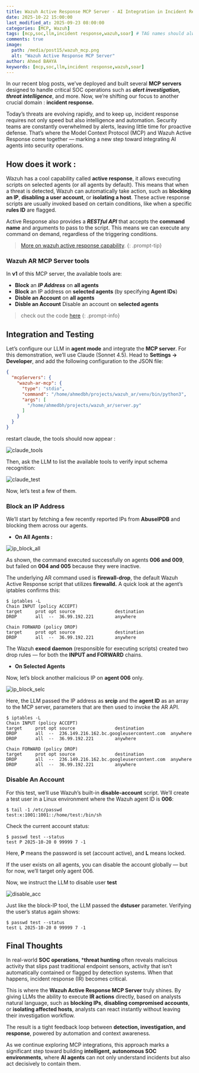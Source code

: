 ```yaml
---
title: Wazuh Active Response MCP Server - AI Integration in Incident Response
date: 2025-10-22 15:00:00 
last_modified_at: 2025-09-23 08:00:00
categories: [MCP, Wazuh]
tags: [mcp,soc,llm,incident response,wazuh,soar] # TAG names should always be lowercase
comments: true
image:
  path: /media/post15/wazuh_mcp.png
  alt: "Wazuh Active Response MCP Server"
author: Ahmed BAHYA
keywords: [mcp,soc,llm,incident response,wazuh,soar]
---
```

In our recent blog posts, we’ve deployed and built several **MCP servers** designed to handle critical SOC operations such as ***alert investigation, threat intelligence***, and more.
Now, we’re shifting our focus to another crucial domain : **incident response.**

Today’s threats are evolving rapidly, and to keep up, incident response requires not only speed but also intelligence and automation. Security teams are constantly overwhelmed by alerts, leaving little time for proactive defense. That’s where the Model Context Protocol (MCP) and Wazuh Active Response come together — marking a new step toward integrating AI agents into security operations.

## How does it work :

Wazuh has a cool capability called **active response**, it allows executing scripts on selected agents (or all agents by default). This means that when a threat is detected, Wazuh can automatically take action, such as **blocking an IP**, **disabling a user account**, or **isolating a host**. These active response scripts are usually invoked based on certain conditions, like when a specific **rules ID** are flagged.

Active Response also provides a ***RESTful API*** that accepts the **command name** and arguments to pass to the script. This means we can execute any command on demand, regardless of the triggering conditions.
>[More on wazuh active response capability](https://documentation.wazuh.com/current/user-manual/capabilities/active-response/index.html).
{: .prompt-tip}

### Wazuh AR MCP Server tools

In **v1** of this MCP server, the available tools are:
- **Block** an ***IP Address*** on **all agents**
- **Block** an IP address on **selected agents** (by specifying **Agent IDs**)
- **Disble an Account** on **all agents**
- **Disble an Account** Disable an account on **selected agents**

>check out the code [here](https://github.com/B2hu/wazuh_ar_mcp/blob/main/server.py)
{: .prompt-info}

## Integration and Testing

Let’s configure our LLM in **agent mode** and integrate the **MCP server**.
For this demonstration, we’ll use Claude (Sonnet 4.5).
Head to **Settings → Developer**, and add the following configuration to the JSON file:
```json
{
  "mcpServers": {
    "wazuh-ar-mcp": {
      "type": "stdio",
      "command": "/home/ahmedbh/projects/wazuh_ar/venv/bin/python3",
      "args": [
        "/home/ahmedbh/projects/wazuh_ar/server.py"
      ]
    }
  }	
}
```
restart claude, the tools should now appear : 

![claude_tools](/media/post15/claude_tools.png)

Then, ask the LLM to list the available tools to verify input schema recognition:

![claude_test](/media/post15/claude_test.png)

Now, let’s test a few of them.

### Block an IP Address

We’ll start by fetching a few recently reported IPs from **AbuseIPDB** and blocking them across our agents.

- **On All Agents :**

![ip_block_all](/media/post15/ip_block_all.png)

As shown, the command executed successfully on agents **006 and 009**, but failed on **004 and 005** because they were inactive.

The underlying AR command used is **firewall-drop**, the default Wazuh Active Response script that utilizes **firewalld.**
A quick look at the agent’s iptables confirms this:
```shell
$ iptables -L 
Chain INPUT (policy ACCEPT)
target     prot opt source               destination         
DROP       all  --  36.99.192.221        anywhere            

Chain FORWARD (policy DROP)
target     prot opt source               destination         
DROP       all  --  36.99.192.221        anywhere                      
```
The Wazuh **execd daemon** (responsible for executing scripts) created two drop rules — for both the **INPUT and FORWARD** chains.

- **On Selected Agents**

Now, let’s block another malicious IP on **agent 006** only.

![ip_block_selc](/media/post15/ip_block_selec.png)

Here, the LLM passed the IP address as **srcip** and the **agent ID** as an array to the MCP server, parameters that are then used to invoke the AR API.

```shell
$ iptables -L 
Chain INPUT (policy ACCEPT)
target     prot opt source               destination         
DROP       all  --  236.149.216.162.bc.googleusercontent.com  anywhere            
DROP       all  --  36.99.192.221        anywhere            

Chain FORWARD (policy DROP)
target     prot opt source               destination         
DROP       all  --  236.149.216.162.bc.googleusercontent.com  anywhere            
DROP       all  --  36.99.192.221        anywhere            
```

### Disable An Account 

For this test, we’ll use Wazuh’s built-in **disable-account** script.
We’ll create a test user in a Linux environment where the Wazuh agent ID is **006**:

```shell
$ tail -1 /etc/passwd
test:x:1001:1001::/home/test:/bin/sh
```
Check the current account status:

```shell
$ passwd test --status
test P 2025-10-20 0 99999 7 -1
```
Here, **P** means the password is set (account active), and **L** means locked.

If the user exists on all agents, you can disable the account globally — but for now, we’ll target only agent 006.

Now, we instruct the LLM to disable user **test**

![disable_acc](/media/post15/disable_acc.png)

Just like the block-IP tool, the LLM passed the **dstuser** parameter.
Verifying the user’s status again shows:

```shell
$ passwd test --status
test L 2025-10-20 0 99999 7 -1
```
## Final Thoughts
In real-world **SOC operations**, ***threat hunting** often reveals malicious activity that slips past traditional endpoint sensors, activity that isn’t automatically contained or flagged by detection systems.
When that happens, incident response (IR) becomes critical.

This is where the **Wazuh Active Response MCP Server** truly shines.
By giving LLMs the ability to execute **IR actions** directly, based on analysts natural language, such as **blocking IPs**, **disabling compromised accounts**, or **isolating affected hosts**, analysts can react instantly without leaving their investigation workflow.

The result is a tight feedback loop between **detection, investigation, and response**, powered by automation and context awareness.

As we continue exploring MCP integrations, this approach marks a significant step toward building **intelligent, autonomous SOC environments**, where **AI agents** can not only understand incidents but also act decisively to contain them.
